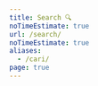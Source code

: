 ```yaml
---
title: Search 🔍️
noTimeEstimate: true
url: /search/
noTimeEstimate: true
aliases:
  - /cari/
page: true
---
```

<amp-iframe width="300" height="300"
   layout="responsive"
   sandbox="allow-scripts allow-same-origin"
   src="https://cse.google.com/cse?cx=001590533446650232000:eeccp1szhaf">
</amp-iframe>